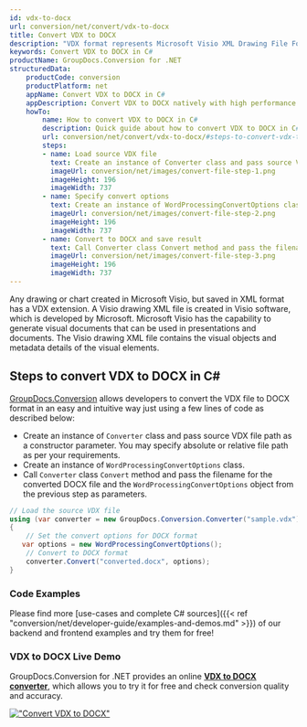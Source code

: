 ```yaml
---
id: vdx-to-docx
url: conversion/net/convert/vdx-to-docx
title: Convert VDX to DOCX
description: "VDX format represents Microsoft Visio XML Drawing File Format with .vdx extension. Learn how to convert VDX to DOCX file programmatically in C# language using GroupDocs.Conversion for .NET library."
keywords: Convert VDX to DOCX in C#
productName: GroupDocs.Conversion for .NET
structuredData:
    productCode: conversion
    productPlatform: net
    appName: Convert VDX to DOCX in C#
    appDescription: Convert VDX to DOCX natively with high performance using C# language and server side GroupDocs.Conversion for .NET APIs, without the use of any software like Microsoft or Open Office.
    howTo:
        name: How to convert VDX to DOCX in C# 
        description: Quick guide about how to convert VDX to DOCX in C# with high performance and accuracy.
        url: conversion/net/convert/vdx-to-docx/#steps-to-convert-vdx-to-docx-in-c
        steps:
        - name: Load source VDX file 
          text: Create an instance of Converter class and pass source VDX file path as a constructor parameter. You may specify absolute or relative file path as per your requirements. 
          imageUrl: conversion/net/images/convert-file-step-1.png
          imageHeight: 196
          imageWidth: 737
        - name: Specify convert options 
          text: Create an instance of WordProcessingConvertOptions class.
          imageUrl: conversion/net/images/convert-file-step-2.png
          imageHeight: 196
          imageWidth: 737
        - name: Convert to DOCX and save result 
          text: Call Converter class Convert method and pass the filename for the converted HTML file and the WordProcessingConvertOptions object from the previous step as parameters.
          imageUrl: conversion/net/images/convert-file-step-3.png
          imageHeight: 196
          imageWidth: 737
---
```


Any drawing or chart created in Microsoft Visio, but saved in XML format has a VDX extension. A Visio drawing XML file is created in Visio software, which is developed by Microsoft. Microsoft Visio has the capability to generate visual documents that can be used in presentations and documents. The Visio drawing XML file contains the visual objects and metadata details of the visual elements.

## Steps to convert VDX to DOCX in C#

[GroupDocs.Conversion](https://products.groupdocs.com/conversion/net) allows developers to convert the VDX file to DOCX format in an easy and intuitive way just using a few lines of code as described below:

* Create an instance of `Converter` class and pass source VDX file path as a constructor parameter. You may specify absolute or relative file path as per your requirements. 
* Create an instance of `WordProcessingConvertOptions` class.
* Call `Converter` class `Convert` method and pass the filename for the converted DOCX file and the `WordProcessingConvertOptions` object from the previous step as parameters.

```csharp
// Load the source VDX file
using (var converter = new GroupDocs.Conversion.Converter("sample.vdx"))
{
    // Set the convert options for DOCX format
   var options = new WordProcessingConvertOptions();
    // Convert to DOCX format
    converter.Convert("converted.docx", options);
}
```

### Code Examples

Please find more [use-cases and complete C# sources]({{< ref "conversion/net/developer-guide/examples-and-demos.md" >}}) of our backend and frontend examples and try them for free!

### VDX to DOCX Live Demo

GroupDocs.Conversion for .NET provides an online [**VDX to DOCX converter**](https://products.groupdocs.app/conversion/vdx-to-docx), which allows you to try it for free and check conversion quality and accuracy.

[!["Convert VDX to DOCX"](conversion/net/images/convert-to-docx/convert-vdx-to-docx.png)](https://products.groupdocs.app/conversion/vdx-to-docx)
